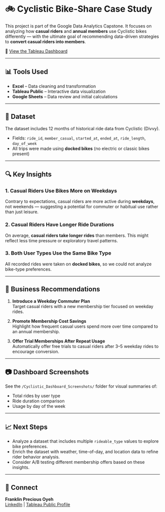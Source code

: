 # 🚲 Cyclistic Bike-Share Case Study

This project is part of the Google Data Analytics Capstone. It focuses on analyzing how **casual riders** and **annual members** use Cyclistic bikes differently — with the ultimate goal of recommending data-driven strategies to **convert casual riders into members**.

🔗 [View the Tableau Dashboard](https://public.tableau.com/app/profile/franklin.oyeh/viz/CyclistBikeShareAnalysisACaseStudy/Dashboard1)

---

## 📊 Tools Used
- **Excel** – Data cleaning and transformation
- **Tableau Public** – Interactive data visualization
- **Google Sheets** – Data review and initial calculations

---

## 📁 Dataset
The dataset includes 12 months of historical ride data from Cyclistic (Divvy).
- Fields: `ride_id`, `member_casual`, `started_at`, `ended_at`, `ride_length`, `day_of_week`
- All trips were made using **docked bikes** (no electric or classic bikes present)

---

## 🔍 Key Insights

### 1. Casual Riders Use Bikes More on Weekdays
Contrary to expectations, casual riders are more active during **weekdays**, not weekends — suggesting a potential for commuter or habitual use rather than just leisure.

### 2. Casual Riders Have Longer Ride Durations
On average, **casual riders take longer rides** than members. This might reflect less time pressure or exploratory travel patterns.

### 3. Both User Types Use the Same Bike Type
All recorded rides were taken on **docked bikes**, so we could not analyze bike-type preferences.

---

## 🎯 Business Recommendations

1. **Introduce a Weekday Commuter Plan**  
   Target casual riders with a new membership tier focused on weekday rides.

2. **Promote Membership Cost Savings**  
   Highlight how frequent casual users spend more over time compared to an annual membership.

3. **Offer Trial Memberships After Repeat Usage**  
   Automatically offer free trials to casual riders after 3–5 weekday rides to encourage conversion.

---

## 📷 Dashboard Screenshots
See the `/Cyclistic_Dashboard_Screenshots/` folder for visual summaries of:
- Total rides by user type
- Ride duration comparison
- Usage by day of the week

---

## 📈 Next Steps
- Analyze a dataset that includes multiple `rideable_type` values to explore bike preferences.
- Enrich the dataset with weather, time-of-day, and location data to refine rider behavior analysis.
- Consider A/B testing different membership offers based on these insights.

---

## 🤝 Connect
**Franklin Precious Oyeh**  
[LinkedIn](https://www.linkedin.com/in/franklin-oyeh-948ba9348/) | [Tableau Public Profile](https://public.tableau.com/app/profile/franklin.oyeh)


